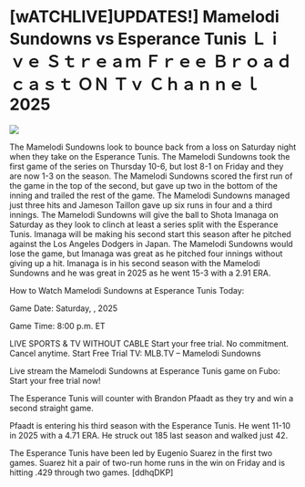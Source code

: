 # [wATCHLIVE]UPDATES!] Mamelodi Sundowns vs Esperance Tunis Ｌｉｖｅ Ｓｔｒｅａｍ Ｆｒｅｅ Ｂｒｏａｄｃａｓｔ ＯＮ Ｔｖ Ｃｈａｎｎｅｌ  2025  
  
  
[![](https://i.imgur.com/qSNzIqt.png)](https://movie.rssnews.media/apwjczlG.php)  
  
The Mamelodi Sundowns look to bounce back from a loss on Saturday night when they take on the Esperance Tunis. The Mamelodi Sundowns took the first game of the series on Thursday 10-6, but lost 8-1 on Friday and they are now 1-3 on the season. The Mamelodi Sundowns scored the first run of the game in the top of the second, but gave up two in the bottom of the inning and trailed the rest of the game. The Mamelodi Sundowns managed just three hits and Jameson Taillon gave up six runs in four and a third innings. The Mamelodi Sundowns will give the ball to Shota Imanaga on Saturday as they look to clinch at least a series split with the Esperance Tunis. Imanaga will be making his second start this season after he pitched against the Los Angeles Dodgers in Japan. The Mamelodi Sundowns would lose the game, but Imanaga was great as he pitched four innings without giving up a hit. Imanaga is in his second season with the Mamelodi Sundowns and he was great in 2025 as he went 15-3 with a 2.91 ERA.

How to Watch Mamelodi Sundowns at Esperance Tunis Today:

Game Date: Saturday, , 2025

Game Time: 8:00 p.m. ET

LIVE SPORTS & TV WITHOUT CABLE
Start your free trial. No commitment. Cancel anytime.
Start Free Trial
TV: MLB.TV – Mamelodi Sundowns

Live stream the Mamelodi Sundowns at Esperance Tunis game on Fubo: Start your free trial now!

The Esperance Tunis will counter with Brandon Pfaadt as they try and win a second straight game.

Pfaadt is entering his third season with the Esperance Tunis. He went 11-10 in 2025 with a 4.71 ERA. He struck out 185 last season and walked just 42.

The Esperance Tunis have been led by Eugenio Suarez in the first two games. Suarez hit a pair of two-run home runs in the win on Friday and is hitting .429 through two games. [ddhqDKP]